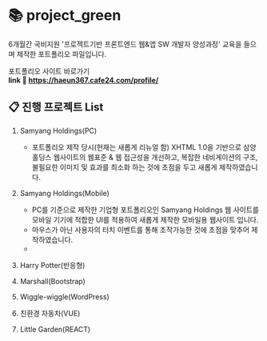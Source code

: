 # 📚 project_green

6개월간 국비지원 '프로젝트기반 프론트엔드 웹&앱 SW 개발자 양성과정' 교육을 들으며 제작한 포트폴리오 파일입니다.

포트폴리오 사이트 바로가기  
**link 🔗 https://haeun367.cafe24.com/profile/**  

## 📋 진행 프로젝트 List
1. Samyang Holdings(PC)
   - 포트폴리오 제작 당시(현재는 새롭게 리뉴얼 함) XHTML 1.0을 기반으로 삼양홀딩스 웹사이트의 웹표준 & 웹 접근성을 개선하고, 복잡한 네비게이션의 구조, 불필요한 이미지 및 효과를 최소화 하는 것에 초점을 두고 새롭게 제작하였습니다.
  
2. Samyang Holdings(Mobile)
   - PC를 기준으로 제작한 기업형 포트폴리오인 Samyang Holdings 웹 사이트를 모바일 기기에 적합한 UI를 적용하여 새롭게 제작한 모바일용 웹사이트 입니다.
   - 마우스가 아닌 사용자의 터치 이벤트를 통해 조작가능한 것에 초점을 맞추어 제작하였습니다.
   - 
3. Harry Potter(반응형)
4. Marshall(Bootstrap)
5. Wiggle-wiggle(WordPress)
6. 친환경 자동차(VUE)
7. Little Garden(REACT)
